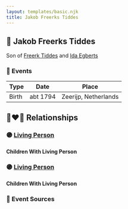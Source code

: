 ```yaml
---
layout: templates/basic.njk
title: Jakob Freerks Tiddes
---
```

## 🔵 Jakob Freerks Tiddes

Son of [Freerk Tiddes](/people/2/21111317) and [Ida Egberts](/people/6/68075578)

### 📆 Events

Type | Date | Place
------ | ------ | ------
Birth | abt 1794 | Zeerijp, Netherlands

## 👩‍❤️‍👨 Relationships

### 🟣 [Living Person](/people/6/69318412)

#### Children With Living Person
### 🟣 [Living Person](/people/8/88748155)

#### Children With Living Person
### 📰 Event Sources
